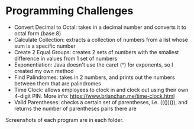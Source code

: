 ﻿# Programming Challenges
* Convert Decimal to Octal: takes in a decimal number and converts it to octal form (base 8)
* Calculate Collection: extracts a collection of numbers from a list whose sum is a specific number
* Create 2 Equal Groups: creates 2 sets of numbers with the smallest difference in values from 1 set of numbers
* Exponentiation: Java doesn't use the caret (^) for exponents, so I created my own method
* Find Palindromes: takes in 2 numbers, and prints out the numbers between them that are palindromes
* Time Clock: allows employees to clock in and clock out using their own 4-digit PIN. More info: https://www.brianchan.me/time-clock.html
* Valid Parentheses: checks a certain set of parentheses, i.e. ((())()), and returns the number of parentheses pairs there are

Screenshots of each program are in each folder.
